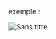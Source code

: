 exemple :

![Sans titre](https://github.com/fk-crafter/html-css-js-button/assets/127132293/656e90c6-1e40-42bd-b8f6-1032be14b6dd)
